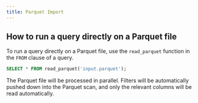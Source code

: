 ```yaml
---
title: Parquet Import
---
```


## How to run a query directly on a Parquet file

To run a query directly on a Parquet file, use the `read_parquet` function in the `FROM` clause of a query. 

```sql
SELECT * FROM read_parquet('input.parquet');
```

The Parquet file will be processed in parallel. Filters will be automatically pushed down into the Parquet scan, and only the relevant columns will be read automatically.